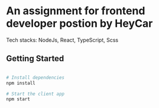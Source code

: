 An assignment for frontend developer postion by HeyCar
==================================

Tech stacks: NodeJs, React, TypeScript, Scss

Getting Started
---------------
```sh

# Install dependencies 
npm install

# Start the client app
npm start
```

